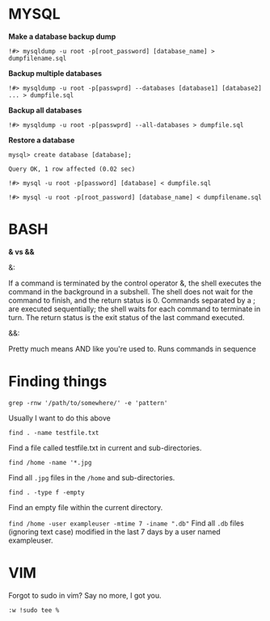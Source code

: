 # MYSQL

**Make a database backup dump**

`!#> mysqldump -u root -p[root_password] [database_name] > dumpfilename.sql`

**Backup multiple databases**

`!#> mysqldump -u root -p[passwprd] --databases [database1] [database2] ... > dumpfile.sql`
 
**Backup all databases**

`!#> mysqldump -u root -p[passwprd] --all-databases > dumpfile.sql`
 
 
**Restore a database**

    mysql> create database [database];
  
    Query OK, 1 row affected (0.02 sec)

    !#> mysql -u root -p[password] [database] < dumpfile.sql

    !#> mysql -u root -p[root_password] [database_name] < dumpfilename.sql


# BASH
**& vs &&**

&:

If a command is terminated by the control operator &, the shell executes the command in the background in a subshell. The shell does not wait for the command to finish, and the return status is 0. Commands separated by a ; are executed sequentially; the shell waits for each command to terminate in turn. The return status is the exit status of the last command executed.

&&:

Pretty much means AND like you're used to. Runs commands in sequence

# Finding things

`grep -rnw '/path/to/somewhere/' -e 'pattern'`

Usually I want to do this above

`find . -name testfile.txt`

Find a file called testfile.txt in current and sub-directories.

`find /home -name '*.jpg`

Find all `.jpg` files in the `/home` and sub-directories.

`find . -type f -empty`

Find an empty file within the current directory.

`find /home -user exampleuser -mtime 7 -iname ".db"`
Find all `.db` files (ignoring text case) modified in the last 7 days by a user named exampleuser.

# VIM
Forgot to sudo in vim? Say no more, I got you.

`:w !sudo tee %`
